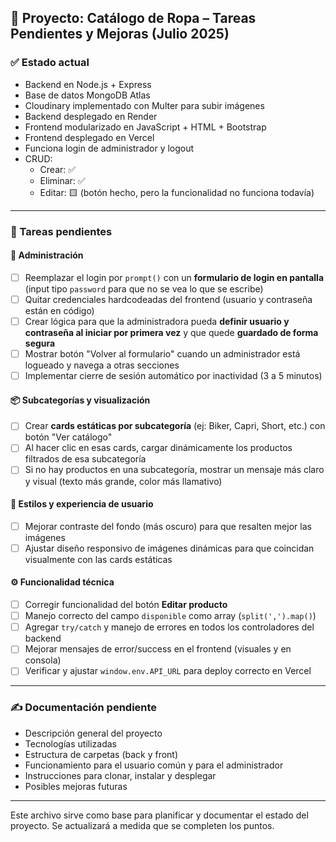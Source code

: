 ## 🧾 Proyecto: Catálogo de Ropa – Tareas Pendientes y Mejoras (Julio 2025)

### ✅ Estado actual
- Backend en Node.js + Express
- Base de datos MongoDB Atlas
- Cloudinary implementado con Multer para subir imágenes
- Backend desplegado en Render
- Frontend modularizado en JavaScript + HTML + Bootstrap
- Frontend desplegado en Vercel
- Funciona login de administrador y logout
- CRUD:
  - Crear: ✅
  - Eliminar: ✅
  - Editar: 🟨 (botón hecho, pero la funcionalidad no funciona todavía)

---

### 📌 Tareas pendientes

#### 🔐 Administración
- [ ] Reemplazar el login por `prompt()` con un **formulario de login en pantalla** (input tipo `password` para que no se vea lo que se escribe)
- [ ] Quitar credenciales hardcodeadas del frontend (usuario y contraseña están en código)
- [ ] Crear lógica para que la administradora pueda **definir usuario y contraseña al iniciar por primera vez** y que quede **guardado de forma segura**
- [ ] Mostrar botón "Volver al formulario" cuando un administrador está logueado y navega a otras secciones
- [ ] Implementar cierre de sesión automático por inactividad (3 a 5 minutos)

#### 📦 Subcategorías y visualización
- [ ] Crear **cards estáticas por subcategoría** (ej: Biker, Capri, Short, etc.) con botón "Ver catálogo"
- [ ] Al hacer clic en esas cards, cargar dinámicamente los productos filtrados de esa subcategoría
- [ ] Si no hay productos en una subcategoría, mostrar un mensaje más claro y visual (texto más grande, color más llamativo)

#### 🎨 Estilos y experiencia de usuario
- [ ] Mejorar contraste del fondo (más oscuro) para que resalten mejor las imágenes
- [ ] Ajustar diseño responsivo de imágenes dinámicas para que coincidan visualmente con las cards estáticas

#### ⚙️ Funcionalidad técnica
- [ ] Corregir funcionalidad del botón **Editar producto**
- [ ] Manejo correcto del campo `disponible` como array (`split(',').map()`)
- [ ] Agregar `try/catch` y manejo de errores en todos los controladores del backend
- [ ] Mejorar mensajes de error/success en el frontend (visuales y en consola)
- [ ] Verificar y ajustar `window.env.API_URL` para deploy correcto en Vercel

---

### ✍️ Documentación pendiente
- Descripción general del proyecto
- Tecnologías utilizadas
- Estructura de carpetas (back y front)
- Funcionamiento para el usuario común y para el administrador
- Instrucciones para clonar, instalar y desplegar
- Posibles mejoras futuras

---

Este archivo sirve como base para planificar y documentar el estado del proyecto. Se actualizará a medida que se completen los puntos.

